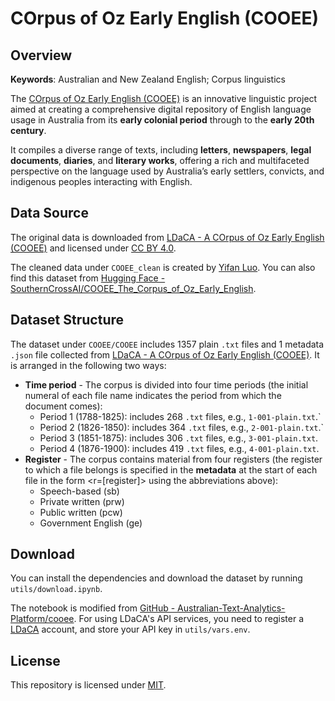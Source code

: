 # COrpus of Oz Early English (COOEE)

## Overview

**Keywords**: Australian and New Zealand English; Corpus linguistics

The [COrpus of Oz Early English (COOEE)](https://researchdata.edu.au/corpus-oz-early-english/2013) is an innovative linguistic project aimed at creating a comprehensive digital repository of English language usage in Australia from its **early colonial period** through to the **early 20th century**. 

It compiles a diverse range of texts, including **letters**, **newspapers**, **legal documents**, **diaries**, and **literary works**, offering a rich and multifaceted perspective on the language used by Australia’s early settlers, convicts, and indigenous peoples interacting with English. 


## Data Source

The original data is downloaded from [LDaCA - A COrpus of Oz Early English (COOEE)](https://data.ldaca.edu.au/collection?id=arcp%3A%2F%2Fname%2Cdoi10.26180%252F23961609&_crateId=arcp%3A%2F%2Fname%2Cdoi10.26180%252F23961609) and licensed under [CC BY 4.0](https://creativecommons.org/licenses/by/4.0/deed.en).

The cleaned data under `COOEE_clean` is created by [Yifan Luo](https://github.com/iamyifan). You can also find this dataset from [Hugging Face - SouthernCrossAI/COOEE_The_Corpus_of_Oz_Early_English](https://huggingface.co/datasets/SouthernCrossAI/COOEE_The_Corpus_of_Oz_Early_English).


## Dataset Structure

The dataset under `COOEE/COOEE` includes 1357 plain `.txt` files and 1 metadata `.json` file collected from [LDaCA - A COrpus of Oz Early English (COOEE)](https://data.ldaca.edu.au/collection?id=arcp%3A%2F%2Fname%2Cdoi10.26180%252F23961609&_crateId=arcp%3A%2F%2Fname%2Cdoi10.26180%252F23961609). It is arranged in the following two ways:

- **Time period** - The corpus is divided into four time periods (the initial numeral of each file name indicates the period from which the document comes): 
  - Period 1 (1788-1825): includes 268 `.txt` files, e.g., `1-001-plain.txt`.`
  - Period 2 (1826-1850): includes 364 `.txt` files, e.g., `2-001-plain.txt`.`
  - Period 3 (1851-1875): includes 306 `.txt` files, e.g., `3-001-plain.txt`.
  - Period 4 (1876-1900): includes 419 `.txt` files, e.g., `4-001-plain.txt`.
- **Register** - The corpus contains material from four registers (the register to which a file belongs is specified in the **metadata** at the start of each file in the form <r=[register]> using the abbreviations above):
  - Speech-based (sb)
  - Private written (prw)
  - Public written (pcw)
  - Government English (ge)


## Download

You can install the dependencies and download the dataset by running `utils/download.ipynb`. 

The notebook is modified from [GitHub - Australian-Text-Analytics-Platform/cooee](https://github.com/Australian-Text-Analytics-Platform/cooee). For using LDaCA's API services, you need to register a [LDaCA](https://data.ldaca.edu.au/) account, and store your API key in `utils/vars.env`.


## License

This repository is licensed under [MIT](https://opensource.org/license/mit).
